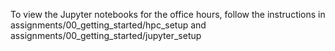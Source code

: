 To view the Jupyter notebooks for the office hours, follow the instructions in assignments/00_getting_started/hpc_setup and assignments/00_getting_started/jupyter_setup 
